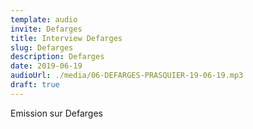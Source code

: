 ```yaml
---
template: audio
invite: Defarges
title: Interview Defarges
slug: Defarges
description: Defarges
date: 2019-06-19
audioUrl: ./media/06-DEFARGES-PRASQUIER-19-06-19.mp3
draft: true
---
```

Emission sur Defarges